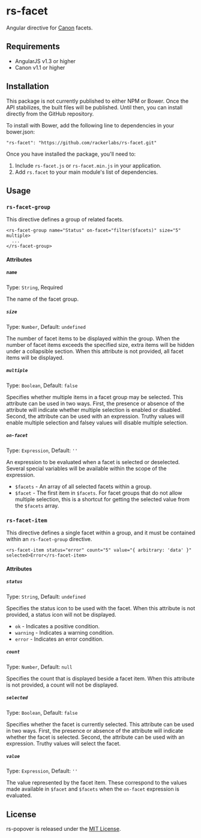 # rs-facet

Angular directive for [Canon](http://rackerlabs.github.io/canon) facets.

## Requirements

- AngularJS v1.3 or higher
- Canon v1.1 or higher

## Installation

This package is not currently published to either NPM or Bower. Once the API
stabilizes, the built files will be published. Until then, you can install
directly from the GitHub repository.

To install with Bower, add the following line to dependencies in your bower.json:

```
"rs-facet": "https://github.com/rackerlabs/rs-facet.git"
```

Once you have installed the package, you'll need to:

1. Include `rs-facet.js` or `rs-facet.min.js` in your application.
2. Add `rs.facet` to your main module's list of dependencies.

## Usage

### `rs-facet-group`

This directive defines a group of related facets.

```
<rs-facet-group name="Status" on-facet="filter($facets)" size="5" multiple>
  ...
</rs-facet-group>
```

#### Attributes

##### `name`

Type: `String`, Required

The name of the facet group.

##### `size`

Type: `Number`, Default: `undefined`

The number of facet items to be displayed within the group. When the number of
facet items exceeds the specified size, extra items will be hidden under a
collapsible section. When this attribute is not provided, all facet items will
be displayed.

##### `multiple`

Type: `Boolean`, Default: `false`

Specifies whether multiple items in a facet group may be selected. This
attribute can be used in two ways. First, the presence or absence of the
attribute will indicate whether multiple selection is enabled or disabled.
Second, the attribute can be used with an expression. Truthy values will enable
multiple selection and falsey values will disable multiple selection.

##### `on-facet`

Type: `Expression`, Default: `''`

An expression to be evaluated when a facet is selected or deselected. Several
special variables will be available within the scope of the expression.

- `$facets` - An array of all selected facets within a group.
- `$facet` - The first item in `$facets`. For facet groups that do not allow multiple selection, this is a shortcut for getting the selected value from the `$facets` array.

### `rs-facet-item`

This directive defines a single facet within a group, and it must be contained
within an `rs-facet-group` directive.

```
<rs-facet-item status="error" count="5" value="{ arbitrary: 'data' }" selected>Error</rs-facet-item>
```

#### Attributes

##### `status`

Type: `String`, Default: `undefined`

Specifies the status icon to be used with the facet. When this attribute is not
provided, a status icon will not be displayed.

- `ok` - Indicates a positive condition.
- `warning` - Indicates a warning condition.
- `error` - Indicates an error condition.

##### `count`

Type: `Number`, Default: `null`

Specifies the count that is displayed beside a facet item. When this attribute
is not provided, a count will not be displayed.

##### `selected`

Type: `Boolean`, Default: `false`

Specifies whether the facet is currently selected. This attribute can be used
in two ways. First, the presence or absence of the attribute will indicate
whether the facet is selected. Second, the attribute can be used with an
expression. Truthy values will select the facet.

##### `value`

Type: `Expression`, Default: `''`

The value represented by the facet item. These correspond to the values made
available in `$facet` and `$facets` when the `on-facet` expression is evaluated.


## License

rs-popover is released under the [MIT License](LICENSE).
